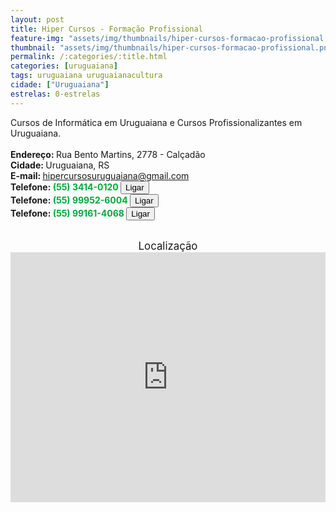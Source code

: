 ```yaml
---
layout: post
title: Hiper Cursos - Formação Profissional
feature-img: "assets/img/thumbnails/hiper-cursos-formacao-profissional.png"
thumbnail: "assets/img/thumbnails/hiper-cursos-formacao-profissional.png"
permalink: /:categories/:title.html
categories: [uruguaiana]
tags: uruguaiana uruguaianacultura
cidade: ["Uruguaiana"]
estrelas: 0-estrelas
---
```

Cursos de Informática em Uruguaiana e Cursos Profissionalizantes em Uruguaiana.<!-- more --><br/>
<br/>
<b>Endereço: </b>Rua Bento Martins, 2778 - Calçadão<br />
<b>Cidade: </b>Uruguaiana, RS<br />
<b>E-mail: </b>hipercursosuruguaiana@gmail.com<br />
<b>Telefone: <span style="color: #00ab3a;">(55) 3414-0120</span> <a href="tel:5534140120"><button class="ligar">Ligar</button></a></b><br />
<b>Telefone: <span style="color: #00ab3a;">(55) 99952-6004</span> <a href="tel:55999526004"><button class="ligar">Ligar</button></a></b><br />
<b>Telefone: <span style="color: #00ab3a;">(55) 99161-4068</span> <a href="tel:55991614068"><button class="ligar">Ligar</button></a></b><br />
<br />
<div style="font-size: larger; text-align: center;">
Localização</div>
<iframe src="https://www.google.com/maps/embed?pb=!1m18!1m12!1m3!1d3463.7653267880783!2d-57.08765588489158!3d-29.755504181988307!2m3!1f0!2f0!3f0!3m2!1i1024!2i768!4f13.1!3m3!1m2!1s0x94535be5a95f2849%3A0x4ce38ebf7745a830!2sHiperCursos+-+Forma%C3%A7%C3%A3o+Profissional!5e0!3m2!1spt-BR!2sbr!4v1532543734063" width="100%" height="400" frameborder="0" style="border:0" allowfullscreen></iframe>
